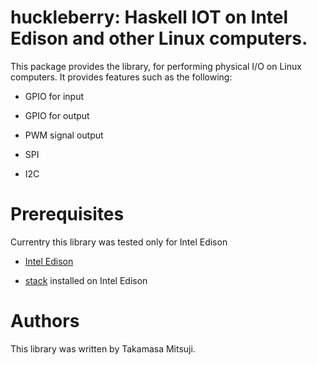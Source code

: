 # huckleberry: Haskell IOT on Intel Edison and other Linux computers.

This package provides the library, for performing physical I/O on Linux computers. It provides features such as the following:

* GPIO for input

* GPIO for output

* PWM signal output

* SPI

* I2C


# Prerequisites

Currentry this library was tested only for Intel Edison

* [Intel Edison](https://en.wikipedia.org/wiki/Intel_Edison)

* [stack](https://docs.haskellstack.org) installed on Intel Edison



# Authors

This library was written by Takamasa Mitsuji.
